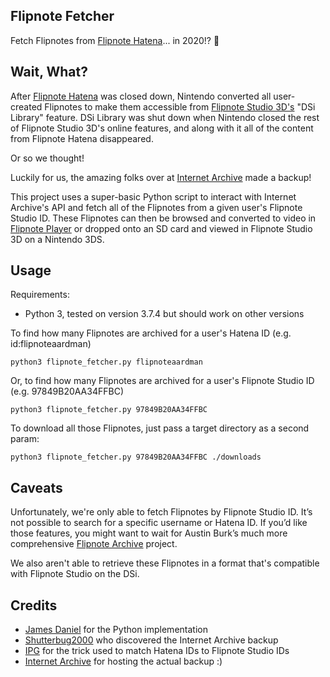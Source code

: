 ## Flipnote Fetcher

Fetch Flipnotes from [Flipnote Hatena](http://ugomemo.hatena.ne.jp/thankyou)... in 2020!? 👀

## Wait, What?

After [Flipnote Hatena](http://ugomemo.hatena.ne.jp/thankyou) was closed down, Nintendo converted all user-created Flipnotes to make them accessible from [Flipnote Studio 3D's](https://www.nintendo.co.uk/Games/Nintendo-3DS-download-software/Flipnote-Studio-3D-763095.html) "DSi Library" feature. DSi Library was shut down when Nintendo closed the rest of Flipnote Studio 3D's online features, and along with it all of the content from Flipnote Hatena disappeared.

Or so we thought!

Luckily for us, the amazing folks over at [Internet Archive](http://web.archive.org/) made a backup!

This project uses a super-basic Python script to interact with Internet Archive's API and fetch all of the Flipnotes from a given user's Flipnote Studio ID. These Flipnotes can then be browsed and converted to video in [Flipnote Player](https://flipnote.rakujira.jp/) or dropped onto an SD card and viewed in Flipnote Studio 3D on a Nintendo 3DS.

## Usage

Requirements:
 * Python 3, tested on version 3.7.4 but should work on other versions

To find how many Flipnotes are archived for a user's Hatena ID (e.g. id:flipnoteaardman)

```
python3 flipnote_fetcher.py flipnoteaardman
```

Or, to find how many Flipnotes are archived for a user's Flipnote Studio ID (e.g. 97849B20AA34FFBC)

```
python3 flipnote_fetcher.py 97849B20AA34FFBC
```

To download all those Flipnotes, just pass a target directory as a second param:

```
python3 flipnote_fetcher.py 97849B20AA34FFBC ./downloads
```

## Caveats

Unfortunately, we're only able to fetch Flipnotes by Flipnote Studio ID. It’s not possible to search for a specific username or Hatena ID. If you’d like those features, you might want to wait for Austin Burk’s much more comprehensive [Flipnote Archive](https://twitter.com/FlipnoteArchive) project.

We also aren't able to retrieve these Flipnotes in a format that's compatible with Flipnote Studio on the DSi.

## Credits

* [James Daniel](https://jamesdaniel.dev) for the Python implementation
* [Shutterbug2000](https://github.com/shutterbug2000) who discovered the Internet Archive backup
* [IPG](https://github.com/invoxiplaygames) for the trick used to match Hatena IDs to Flipnote Studio IDs
* [Internet Archive](http://web.archive.org/) for hosting the actual backup :)

